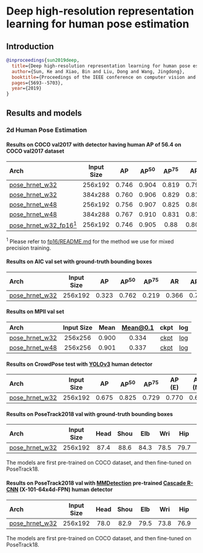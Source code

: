 # Deep high-resolution representation learning for human pose estimation

## Introduction

<!-- [ALGORITHM] -->

```bibtex
@inproceedings{sun2019deep,
  title={Deep high-resolution representation learning for human pose estimation},
  author={Sun, Ke and Xiao, Bin and Liu, Dong and Wang, Jingdong},
  booktitle={Proceedings of the IEEE conference on computer vision and pattern recognition},
  pages={5693--5703},
  year={2019}
}
```

## Results and models

### 2d Human Pose Estimation

#### Results on COCO val2017 with detector having human AP of 56.4 on COCO val2017 dataset

| Arch  | Input Size | AP | AP<sup>50</sup> | AP<sup>75</sup> | AR | AR<sup>50</sup> | ckpt | log |
| :----------------- | :-----------: | :------: | :------: | :------: | :------: | :------: |:------: |:------: |
| [pose_hrnet_w32](/configs/top_down/hrnet/coco/hrnet_w32_coco_256x192.py)  | 256x192 | 0.746 | 0.904 | 0.819 | 0.799 | 0.942 | [ckpt](https://download.openmmlab.com/mmpose/top_down/hrnet/hrnet_w32_coco_256x192-c78dce93_20200708.pth) | [log](https://download.openmmlab.com/mmpose/top_down/hrnet/hrnet_w32_coco_256x192_20200708.log.json) |
| [pose_hrnet_w32](/configs/top_down/hrnet/coco/hrnet_w32_coco_384x288.py)  | 384x288 | 0.760 | 0.906 | 0.829 | 0.810 | 0.943 | [ckpt](https://download.openmmlab.com/mmpose/top_down/hrnet/hrnet_w32_coco_384x288-d9f0d786_20200708.pth) | [log](https://download.openmmlab.com/mmpose/top_down/hrnet/hrnet_w32_coco_384x288_20200708.log.json) |
| [pose_hrnet_w48](/configs/top_down/hrnet/coco/hrnet_w48_coco_256x192.py)  | 256x192 | 0.756 | 0.907 | 0.825 | 0.806 | 0.942 | [ckpt](https://download.openmmlab.com/mmpose/top_down/hrnet/hrnet_w48_coco_256x192-b9e0b3ab_20200708.pth) | [log](https://download.openmmlab.com/mmpose/top_down/hrnet/hrnet_w48_coco_256x192_20200708.log.json) |
| [pose_hrnet_w48](/configs/top_down/hrnet/coco/hrnet_w48_coco_384x288.py)  | 384x288 | 0.767 | 0.910 | 0.831 | 0.816 | 0.946 | [ckpt](https://download.openmmlab.com/mmpose/top_down/hrnet/hrnet_w48_coco_384x288-314c8528_20200708.pth) | [log](https://download.openmmlab.com/mmpose/top_down/hrnet/hrnet_w48_coco_384x288_20200708.log.json) |
| [pose_hrnet_w32_fp16<sup>1</sup>](/configs/top_down/hrnet/coco/hrnet_w32_coco_256x192_fp16_dynamic.py)  | 256x192 | 0.746 | 0.905 | 0.88 | 0.800 | 0.943 | [ckpt](hrnet_w32_coco_256x192_fp16_dynamic-290efc2e_20210430.pth) | [log](https://download.openmmlab.com/mmpose/top_down/hrnet/hrnet_w32_coco_256x192_fp16_dynamic_20210430.log.json) |

<sup>1</sup> Please refer to [fp16/README.md](/configs/fp16/README.md) for the method we use for mixed precision training.

#### Results on AIC val set with ground-truth bounding boxes

| Arch  | Input Size | AP | AP<sup>50</sup> | AP<sup>75</sup> | AR | AR<sup>50</sup> | ckpt | log |
| :-------------- | :-----------: | :------: | :------: | :------: | :------: | :------: |:------: |:------: |
| [pose_hrnet_w32](/configs/top_down/hrnet/aic/hrnet_w32_aic_256x192.py) | 256x192 | 0.323 | 0.762 | 0.219 | 0.366 | 0.789 | [ckpt](https://download.openmmlab.com/mmpose/top_down/hrnet/hrnet_w32_aic_256x192-30a4e465_20200826.pth) | [log](https://download.openmmlab.com/mmpose/top_down/hrnet/hrnet_w32_aic_256x192_20200826.log.json) |

#### Results on MPII val set

| Arch  | Input Size | Mean | Mean@0.1   | ckpt    | log     |
| :--- | :--------: | :------: | :------: |:------: |:------: |
| [pose_hrnet_w32](/configs/top_down/hrnet/mpii/hrnet_w32_mpii_256x256.py) | 256x256 | 0.900 | 0.334 | [ckpt](https://download.openmmlab.com/mmpose/top_down/hrnet/hrnet_w32_mpii_256x256-6c4f923f_20200812.pth) | [log](https://download.openmmlab.com/mmpose/top_down/hrnet/hrnet_w32_mpii_256x256_20200812.log.json) |
| [pose_hrnet_w48](/configs/top_down/hrnet/mpii/hrnet_w48_mpii_256x256.py) | 256x256 | 0.901 | 0.337 | [ckpt](https://download.openmmlab.com/mmpose/top_down/hrnet/hrnet_w48_mpii_256x256-92cab7bd_20200812.pth) | [log](https://download.openmmlab.com/mmpose/top_down/hrnet/hrnet_w48_mpii_256x256_20200812.log.json) |

#### Results on CrowdPose test with [YOLOv3](https://github.com/eriklindernoren/PyTorch-YOLOv3) human detector

| Arch  | Input Size | AP | AP<sup>50</sup> | AP<sup>75</sup> | AP (E) | AP (M) | AP (H) | ckpt | log |
| :----------------- | :-----------: | :------: | :------: | :------: | :------: | :------: |:------: |:------: | :------: |
| [pose_hrnet_w32](/configs/top_down/hrnet/crowdpose/hrnet_w32_crowdpose_256x192.py)  | 256x192 | 0.675 | 0.825 | 0.729 | 0.770 | 0.687 | 0.553 | [ckpt](https://download.openmmlab.com/mmpose/top_down/hrnet/hrnet_w32_crowdpose_256x192-960be101_20201227.pth) | [log](https://download.openmmlab.com/mmpose/top_down/hrnet/hrnet_w32_crowdpose_256x192_20201227.log.json) |

#### Results on PoseTrack2018 val with ground-truth bounding boxes

| Arch  | Input Size | Head | Shou | Elb | Wri | Hip | Knee | Ankl | Total  | ckpt    | log     |
| :--- | :--------: | :------: |:------: |:------: |:------: |:------: |:------: | :------: | :------: |:------: |:------: |
| [pose_hrnet_w32](/configs/top_down/hrnet/posetrack18/hrnet_w32_posetrack18_256x192.py) | 256x192 | 87.4 | 88.6 | 84.3 | 78.5 | 79.7 | 81.8 | 78.8 | 83.0 | [ckpt](https://download.openmmlab.com/mmpose/top_down/hrnet/hrnet_w32_posetrack18_256x192-1ee951c4_20201028.pth) | [log](https://download.openmmlab.com/mmpose/top_down/hrnet/hrnet_w32_posetrack18_256x192_20201028.log.json) |

The models are first pre-trained on COCO dataset, and then fine-tuned on PoseTrack18.

#### Results on PoseTrack2018 val with [MMDetection](https://github.com/open-mmlab/mmdetection) pre-trained [Cascade R-CNN](https://download.openmmlab.com/mmdetection/v2.0/cascade_rcnn/cascade_rcnn_x101_64x4d_fpn_20e_coco/cascade_rcnn_x101_64x4d_fpn_20e_coco_20200509_224357-051557b1.pth) (X-101-64x4d-FPN) human detector

| Arch  | Input Size | Head | Shou | Elb | Wri | Hip | Knee | Ankl | Total  | ckpt    | log     |
| :--- | :--------: | :------: |:------: |:------: |:------: |:------: |:------: | :------: | :------: |:------: |:------: |
| [pose_hrnet_w32](/configs/top_down/hrnet/posetrack18/hrnet_w32_posetrack18_256x192.py) | 256x192 | 78.0 | 82.9 | 79.5 | 73.8 | 76.9 | 76.6 | 70.2 | 76.9 | [ckpt](https://download.openmmlab.com/mmpose/top_down/hrnet/hrnet_w32_posetrack18_256x192-1ee951c4_20201028.pth) | [log](https://download.openmmlab.com/mmpose/top_down/hrnet/hrnet_w32_posetrack18_256x192_20201028.log.json) |

The models are first pre-trained on COCO dataset, and then fine-tuned on PoseTrack18.
